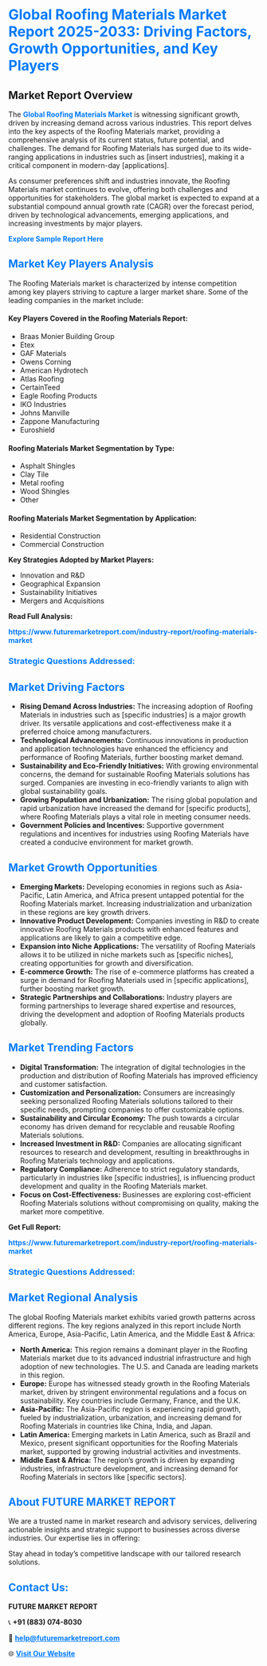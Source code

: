 <h1 style="color: #007BFF;">Global Roofing Materials Market Report 2025-2033: Driving Factors, Growth Opportunities, and Key Players</h1>

<section id="overview">
<h2>Market Report Overview</h2>
<p>The <a href="https://www.futuremarketreport.com/industry-report/roofing-materials-market" style="color: #007BFF; text-decoration: none;"><strong>Global Roofing Materials Market</strong></a> is witnessing significant growth, driven by increasing demand across various industries. This report delves into the key aspects of the Roofing Materials market, providing a comprehensive analysis of its current status, future potential, and challenges. The demand for Roofing Materials has surged due to its wide-ranging applications in industries such as [insert industries], making it a critical component in modern-day [applications].</p>
<p>As consumer preferences shift and industries innovate, the Roofing Materials market continues to evolve, offering both challenges and opportunities for stakeholders. The global market is expected to expand at a substantial compound annual growth rate (CAGR) over the forecast period, driven by technological advancements, emerging applications, and increasing investments by major players.</p>
</section>

<section id="overview">
<p><a href="https://www.futuremarketreport.com/request-sample/reportId=92920" style="color: #007BFF; text-decoration: none;"><strong>Explore Sample Report Here</strong></a></p>
</section>

<section id="key-players">
<h2 style="color: #007BFF;">Market Key Players Analysis</h2>
<p>The Roofing Materials market is characterized by intense competition among key players striving to capture a larger market share. Some of the leading companies in the market include:</p>
<h4>Key Players Covered in the Roofing Materials Report:</h4>
<ul><li>Braas Monier Building Group</li><li>Etex</li><li>GAF Materials</li><li>Owens Corning</li><li>American Hydrotech</li><li>Atlas Roofing</li><li>CertainTeed</li><li>Eagle Roofing Products</li><li>IKO Industries</li><li>Johns Manville</li><li>Zappone Manufacturing</li><li>Euroshield</li></ul>
<h4>Roofing Materials Market Segmentation by Type:</h4>
<ul><li>Asphalt Shingles</li><li>Clay Tile</li><li>Metal roofing</li><li>Wood Shingles</li><li>Other</li></ul>

<h4>Roofing Materials Market Segmentation by Application:</h4>
<ul><li>Residential Construction</li><li>Commercial Construction</li></ul>
<p><strong>Key Strategies Adopted by Market Players:</strong></p>
<ul>
<li>Innovation and R&D</li>
<li>Geographical Expansion</li>
<li>Sustainability Initiatives</li>
<li>Mergers and Acquisitions</li>
</ul>
</section>

<section>
<p><strong>Read Full Analysis: </strong></p><a href="https://www.futuremarketreport.com/industry-report/roofing-materials-market" style="color: #007BFF; text-decoration: none;"><strong>https://www.futuremarketreport.com/industry-report/roofing-materials-market</strong></a>
<h3 style="color: #007BFF;">Strategic Questions Addressed:</h3>
</section>

<section id="driving-factors">
<h2 style="color: #007BFF;">Market Driving Factors</h2>
<ul>
<li><strong>Rising Demand Across Industries:</strong> The increasing adoption of Roofing Materials in industries such as [specific industries] is a major growth driver. Its versatile applications and cost-effectiveness make it a preferred choice among manufacturers.</li>
<li><strong>Technological Advancements:</strong> Continuous innovations in production and application technologies have enhanced the efficiency and performance of Roofing Materials, further boosting market demand.</li>
<li><strong>Sustainability and Eco-Friendly Initiatives:</strong> With growing environmental concerns, the demand for sustainable Roofing Materials solutions has surged. Companies are investing in eco-friendly variants to align with global sustainability goals.</li>
<li><strong>Growing Population and Urbanization:</strong> The rising global population and rapid urbanization have increased the demand for [specific products], where Roofing Materials plays a vital role in meeting consumer needs.</li>
<li><strong>Government Policies and Incentives:</strong> Supportive government regulations and incentives for industries using Roofing Materials have created a conducive environment for market growth.</li>
</ul>
</section>

<section id="growth-opportunities">
<h2 style="color: #007BFF;">Market Growth Opportunities</h2>
<ul>
<li><strong>Emerging Markets:</strong> Developing economies in regions such as Asia-Pacific, Latin America, and Africa present untapped potential for the Roofing Materials market. Increasing industrialization and urbanization in these regions are key growth drivers.</li>
<li><strong>Innovative Product Development:</strong> Companies investing in R&D to create innovative Roofing Materials products with enhanced features and applications are likely to gain a competitive edge.</li>
<li><strong>Expansion into Niche Applications:</strong> The versatility of Roofing Materials allows it to be utilized in niche markets such as [specific niches], creating opportunities for growth and diversification.</li>
<li><strong>E-commerce Growth:</strong> The rise of e-commerce platforms has created a surge in demand for Roofing Materials used in [specific applications], further boosting market growth.</li>
<li><strong>Strategic Partnerships and Collaborations:</strong> Industry players are forming partnerships to leverage shared expertise and resources, driving the development and adoption of Roofing Materials products globally.</li>
</ul>
</section>

<section id="trending-factors">
<h2 style="color: #007BFF;">Market Trending Factors</h2>
<ul>
<li><strong>Digital Transformation:</strong> The integration of digital technologies in the production and distribution of Roofing Materials has improved efficiency and customer satisfaction.</li>
<li><strong>Customization and Personalization:</strong> Consumers are increasingly seeking personalized Roofing Materials solutions tailored to their specific needs, prompting companies to offer customizable options.</li>
<li><strong>Sustainability and Circular Economy:</strong> The push towards a circular economy has driven demand for recyclable and reusable Roofing Materials solutions.</li>
<li><strong>Increased Investment in R&D:</strong> Companies are allocating significant resources to research and development, resulting in breakthroughs in Roofing Materials technology and applications.</li>
<li><strong>Regulatory Compliance:</strong> Adherence to strict regulatory standards, particularly in industries like [specific industries], is influencing product development and quality in the Roofing Materials market.</li>
<li><strong>Focus on Cost-Effectiveness:</strong> Businesses are exploring cost-efficient Roofing Materials solutions without compromising on quality, making the market more competitive.</li>
</ul>
</section>

<section>
<p><strong>Get Full Report: </strong></p><a href="https://www.futuremarketreport.com/industry-report/roofing-materials-market" style="color: #007BFF; text-decoration: none;"><strong>https://www.futuremarketreport.com/industry-report/roofing-materials-market</strong></a>
<h3 style="color: #007BFF;">Strategic Questions Addressed:</h3>
</section>


<section id="regional-analysis">
<h2 style="color: #007BFF;">Market Regional Analysis</h2>
<p>The global Roofing Materials market exhibits varied growth patterns across different regions. The key regions analyzed in this report include North America, Europe, Asia-Pacific, Latin America, and the Middle East & Africa:</p>
<ul>
<li><strong>North America:</strong> This region remains a dominant player in the Roofing Materials market due to its advanced industrial infrastructure and high adoption of new technologies. The U.S. and Canada are leading markets in this region.</li>
<li><strong>Europe:</strong> Europe has witnessed steady growth in the Roofing Materials market, driven by stringent environmental regulations and a focus on sustainability. Key countries include Germany, France, and the U.K.</li>
<li><strong>Asia-Pacific:</strong> The Asia-Pacific region is experiencing rapid growth, fueled by industrialization, urbanization, and increasing demand for Roofing Materials in countries like China, India, and Japan.</li>
<li><strong>Latin America:</strong> Emerging markets in Latin America, such as Brazil and Mexico, present significant opportunities for the Roofing Materials market, supported by growing industrial activities and investments.</li>
<li><strong>Middle East & Africa:</strong> The region’s growth is driven by expanding industries, infrastructure development, and increasing demand for Roofing Materials in sectors like [specific sectors].</li>
</ul>
</section>

<footer>
<h2 style="color: #007BFF;">About FUTURE MARKET REPORT</h2>
<p>We are a trusted name in market research and advisory services, delivering actionable insights and strategic support to businesses across diverse industries. Our expertise lies in offering:</p>

<p>Stay ahead in today’s competitive landscape with our tailored research solutions.</p>

<h2 style="color: #007BFF;">Contact Us:</h2>
<p><strong>FUTURE MARKET REPORT</strong></p>
<p>📞 <strong>+91 (883) 074-8030</strong></p>
<p>📧 <strong><a href="mailto:help@futuremarketreport.com" style="color: #007BFF;">help@futuremarketreport.com</a></strong></p>
<p>🌐 <strong><a href="https://www.futuremarketreport.com/" style="color: #007BFF;">Visit Our Website</a></strong></p>
</footer>